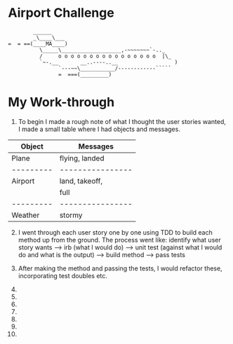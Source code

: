 Airport Challenge
=================

```
        ______
        _\____\___
=  = ==(____MA____)
          \_____\___________________,-~~~~~~~`-.._
          /     o o o o o o o o o o o o o o o o  |\_
          `~-.__       __..----..__                  )
                `---~~\___________/------------`````
                =  ===(_________)

```

# My Work-through

1. To begin I made a rough note of what I thought the user stories wanted,
I made a small table where I had objects and messages.

|  Object |    Messages    |
|---------|----------------|
|  Plane  | flying, landed |
|---------|----------------|
| Airport | land, takeoff, |
|         | full           |
|---------|----------------|
| Weather | stormy         |

2. I went through each user story one by one using TDD to build each method up
from the ground. The process went like:
identify what user story wants --> irb (what I would do) --> unit test (against
what I would do and what is the output) --> build method --> pass tests

3. After making the method and passing the tests, I would refactor these, incorporating
test doubles etc.

4. 

5.

6.

7.

8.

9.

10.

